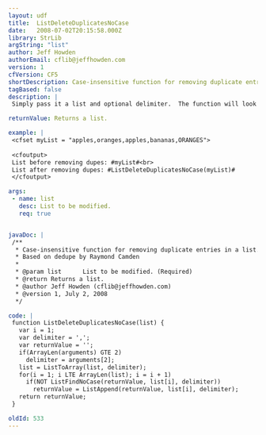 ```yaml
---
layout: udf
title:  ListDeleteDuplicatesNoCase
date:   2008-07-02T20:15:58.000Z
library: StrLib
argString: "list"
author: Jeff Howden
authorEmail: cflib@jeffhowden.com
version: 1
cfVersion: CF5
shortDescription: Case-insensitive function for removing duplicate entries in a list.
tagBased: false
description: |
 Simply pass it a list and optional delimiter.  The function will look for case-insensitive matches, removing any it finds, and return a new list without duplicates.

returnValue: Returns a list.

example: |
 <cfset myList = "apples,oranges,apples,bananas,ORANGES">
 
 <cfoutput>
 List before removing dupes: #myList#<br>
 List after removing dupes: #ListDeleteDuplicatesNoCase(myList)#
 </cfoutput>

args:
 - name: list
   desc: List to be modified.
   req: true


javaDoc: |
 /**
  * Case-insensitive function for removing duplicate entries in a list.
  * Based on dedupe by Raymond Camden
  * 
  * @param list      List to be modified. (Required)
  * @return Returns a list. 
  * @author Jeff Howden (cflib@jeffhowden.com) 
  * @version 1, July 2, 2008 
  */

code: |
 function ListDeleteDuplicatesNoCase(list) {
   var i = 1;
   var delimiter = ',';
   var returnValue = '';
   if(ArrayLen(arguments) GTE 2)
     delimiter = arguments[2];
   list = ListToArray(list, delimiter);
   for(i = 1; i LTE ArrayLen(list); i = i + 1)
     if(NOT ListFindNoCase(returnValue, list[i], delimiter))
       returnValue = ListAppend(returnValue, list[i], delimiter);
   return returnValue;
 }

oldId: 533
---
```


